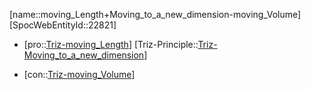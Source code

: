 ﻿---
type: TrizContradiction
aliases:
- moving_Length+Moving_to_a_new_dimension-moving_Volume
license: CC BY-SA 4.0
copyright: https://github.com/SpocWeb
IsDeleted: false
IsReadOnly: false
Confidential: public
tags: 
- Triz/Contradiction
---
[name::moving_Length+Moving_to_a_new_dimension-moving_Volume]
[SpocWebEntityId::22821]
+ [pro::[Triz-moving_Length](tech/Triz/Parameter/Triz-moving_Length.md)]
[Triz-Principle::[Triz-Moving_to_a_new_dimension](tech/Triz/Principle/Triz-Moving_to_a_new_dimension.md)]
- [con::[Triz-moving_Volume](tech/Triz/Parameter/Triz-moving_Volume.md)]

